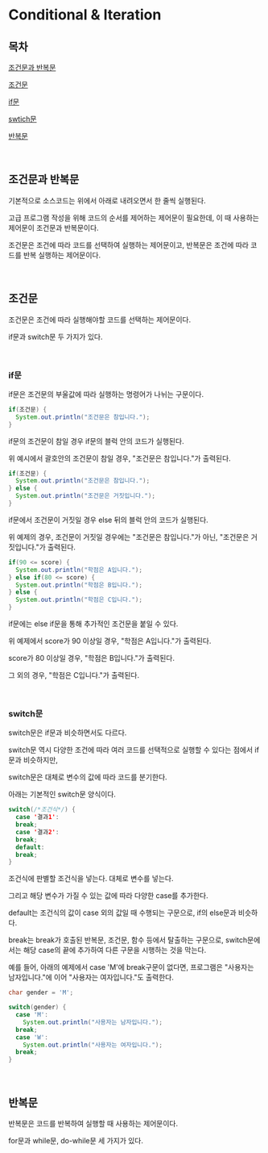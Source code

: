 # Conditional & Iteration

## 목차

[조건문과 반복문](#조건문과-반복문)

[조건문](#조건문)

[if문](#if문)

[swtich문](#switch문)

[반복문](#반복문)

<br>

## 조건문과 반복문

기본적으로 소스코드는 위에서 아래로 내려오면서 한 줄씩 실행된다.

고급 프로그램 작성을 위해 코드의 순서를 제어하는 제어문이 필요한데, 이 때 사용하는 제어문이 조건문과 반복문이다.

조건문은 조건에 따라 코드를 선택하여 실행하는 제어문이고, 반복문은 조건에 따라 코드를 반복 실행하는 제어문이다.

<br>

## 조건문

조건문은 조건에 따라 실행해야할 코드를 선택하는 제어문이다.

if문과 switch문 두 가지가 있다.

<br>

### if문

if문은 조건문의 부울값에 따라 실행하는 명령어가 나뉘는 구문이다.

```java
if(조건문) {
  System.out.println("조건문은 참입니다.");
}
```

if문의 조건문이 참일 경우 if문의 블럭 안의 코드가 실행된다.

위 예시에서 괄호안의 조건문이 참일 경우, "조건문은 참입니다."가 출력된다.

```java
if(조건문) {
  System.out.println("조건문은 참입니다.");
} else {
  System.out.println("조건문은 거짓입니다.");
}
```

if문에서 조건문이 거짓일 경우 else 뒤의 블럭 안의 코드가 실행된다.

위 예제의 경우, 조건문이 거짓일 경우에는 "조건문은 참입니다."가 아닌, "조건문은 거짓입니다."가 출력된다.

```java
if(90 <= score) {
  System.out.println("학점은 A입니다.");
} else if(80 <= score) {
  System.out.println("학점은 B입니다.");
} else {
  System.out.println("학점은 C입니다.");
}
```

if문에는 else if문을 통해 추가적인 조건문을 붙일 수 있다.

위 예제에서 score가 90 이상일 경우, "학점은 A입니다."가 출력된다.

score가 80 이상일 경우, "학점은 B입니다."가 출력된다.

그 외의 경우, "학점은 C입니다."가 출력된다.

<br>

### switch문

switch문은 if문과 비슷하면서도 다르다.

switch문 역시 다양한 조건에 따라 여러 코드를 선택적으로 실행할 수 있다는 점에서 if문과 비슷하지만,

switch문은 대체로 변수의 값에 따라 코드를 분기한다.

아래는 기본적인 switch문 양식이다.

```java
switch(/*조건식*/) {
  case '결과1':
  break;
  case '결과2':
  break;
  default:
  break;
}
```

조건식에 판별할 조건식을 넣는다. 대체로 변수를 넣는다.

그리고 해당 변수가 가질 수 있는 값에 따라 다양한 case를 추가한다.

default는 조건식의 값이 case 외의 값일 때 수행되는 구문으로, if의 else문과 비슷하다.

break는 break가 호출된 반복문, 조건문, 함수 등에서 탈출하는 구문으로, switch문에서는 해당 case의 끝에 추가하여 다른 구문을 시행하는 것을 막는다.

예를 들어, 아래의 예제에서 case 'M'에 break구문이 없다면, 프로그램은 "사용자는 남자입니다."에 이어 "사용자는 여자입니다."도 출력한다.

```java
char gender = 'M';

switch(gender) {
  case 'M':
    System.out.println("사용자는 남자입니다.");
  break;
  case 'W':
    System.out.println("사용자는 여자입니다.");
  break;
}
```

<br>

## 반복문

반복문은 코드를 반복하여 실행할 때 사용하는 제어문이다.

for문과 while문, do-while문 세 가지가 있다.
